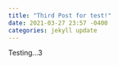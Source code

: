 ```yaml
---
title: "Third Post for test!"
date: 2021-03-27 23:57 -0400
categories: jekyll update
---
```


Testing...3
